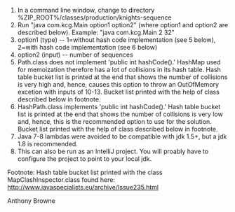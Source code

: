 1. In a command line window, change to directory %ZIP_ROOT%/classes/production/knights-sequence
2. Run "java com.kcg.Main option1 option2" (where option1 and option2 are described below). Example: "java com.kcg.Main 2 32"
3. option1 (type) -- 1=without hash code implementation (see 5 below), 2=with hash code implementation (see 6 below)
4. option2 (input) -- number of sequences
5. Path.class does not implement 'public int hashCode().' HashMap used for memoization therefore 
   has a lot of collisions in its hash table. Hash table bucket list is printed at the end that
   shows the number of collisions is very high and, hence, causes this option to throw an
   OutOfMemory excetion with inputs of 10-13. Bucket list printed with the help of class described 
   below in footnote.
6. HashPath.class implements 'public int hashCode().' Hash table bucket list is printed at the end that
   shows the number of collisions is very low and, hence, this is the recommended option to use for the solution.
   Bucket list printed with the help of class described below in footnote.
7. Java 7-8 lambdas were avoided to be compatible with jdk 1.5+, but a jdk 1.8 is recommended.   
8. This can also be run as an IntelliJ project. You will proably have to configure the project to point to your
   local jdk.

Footnote: Hash table bucket list printed with the class MapClashInspector.class found here: http://www.javaspecialists.eu/archive/Issue235.html

Anthony Browne